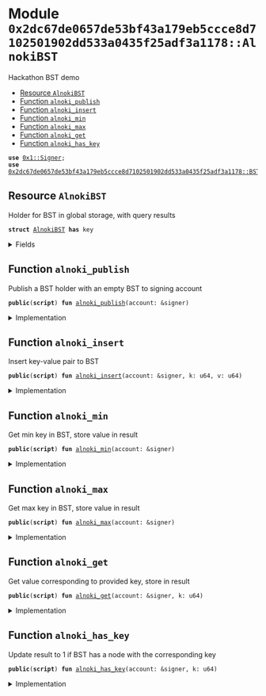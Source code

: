 
<a name="0x2dc67de0657de53bf43a179eb5ccce8d7102501902dd533a0435f25adf3a1178_AlnokiBST"></a>

# Module `0x2dc67de0657de53bf43a179eb5ccce8d7102501902dd533a0435f25adf3a1178::AlnokiBST`

Hackathon BST demo


-  [Resource `AlnokiBST`](#0x2dc67de0657de53bf43a179eb5ccce8d7102501902dd533a0435f25adf3a1178_AlnokiBST_AlnokiBST)
-  [Function `alnoki_publish`](#0x2dc67de0657de53bf43a179eb5ccce8d7102501902dd533a0435f25adf3a1178_AlnokiBST_alnoki_publish)
-  [Function `alnoki_insert`](#0x2dc67de0657de53bf43a179eb5ccce8d7102501902dd533a0435f25adf3a1178_AlnokiBST_alnoki_insert)
-  [Function `alnoki_min`](#0x2dc67de0657de53bf43a179eb5ccce8d7102501902dd533a0435f25adf3a1178_AlnokiBST_alnoki_min)
-  [Function `alnoki_max`](#0x2dc67de0657de53bf43a179eb5ccce8d7102501902dd533a0435f25adf3a1178_AlnokiBST_alnoki_max)
-  [Function `alnoki_get`](#0x2dc67de0657de53bf43a179eb5ccce8d7102501902dd533a0435f25adf3a1178_AlnokiBST_alnoki_get)
-  [Function `alnoki_has_key`](#0x2dc67de0657de53bf43a179eb5ccce8d7102501902dd533a0435f25adf3a1178_AlnokiBST_alnoki_has_key)


<pre><code><b>use</b> <a href="../../../build/MoveStdlib/docs/Signer.md#0x1_Signer">0x1::Signer</a>;
<b>use</b> <a href="BST.md#0x2dc67de0657de53bf43a179eb5ccce8d7102501902dd533a0435f25adf3a1178_BST">0x2dc67de0657de53bf43a179eb5ccce8d7102501902dd533a0435f25adf3a1178::BST</a>;
</code></pre>



<a name="0x2dc67de0657de53bf43a179eb5ccce8d7102501902dd533a0435f25adf3a1178_AlnokiBST_AlnokiBST"></a>

## Resource `AlnokiBST`

Holder for BST in global storage, with query results


<pre><code><b>struct</b> <a href="AlnokiBST.md#0x2dc67de0657de53bf43a179eb5ccce8d7102501902dd533a0435f25adf3a1178_AlnokiBST">AlnokiBST</a> <b>has</b> key
</code></pre>



<details>
<summary>Fields</summary>


<dl>
<dt>
<code>bst: <a href="BST.md#0x2dc67de0657de53bf43a179eb5ccce8d7102501902dd533a0435f25adf3a1178_BST_BST">BST::BST</a>&lt;u64&gt;</code>
</dt>
<dd>

</dd>
<dt>
<code>result: u64</code>
</dt>
<dd>

</dd>
</dl>


</details>

<a name="0x2dc67de0657de53bf43a179eb5ccce8d7102501902dd533a0435f25adf3a1178_AlnokiBST_alnoki_publish"></a>

## Function `alnoki_publish`

Publish a BST holder with an empty BST to signing account


<pre><code><b>public</b>(<b>script</b>) <b>fun</b> <a href="AlnokiBST.md#0x2dc67de0657de53bf43a179eb5ccce8d7102501902dd533a0435f25adf3a1178_AlnokiBST_alnoki_publish">alnoki_publish</a>(account: &signer)
</code></pre>



<details>
<summary>Implementation</summary>


<pre><code><b>public</b>(<b>script</b>) <b>fun</b> <a href="AlnokiBST.md#0x2dc67de0657de53bf43a179eb5ccce8d7102501902dd533a0435f25adf3a1178_AlnokiBST_alnoki_publish">alnoki_publish</a>(
    account: &signer
) {
    <b>move_to</b>&lt;<a href="AlnokiBST.md#0x2dc67de0657de53bf43a179eb5ccce8d7102501902dd533a0435f25adf3a1178_AlnokiBST">AlnokiBST</a>&gt;(account, <a href="AlnokiBST.md#0x2dc67de0657de53bf43a179eb5ccce8d7102501902dd533a0435f25adf3a1178_AlnokiBST">AlnokiBST</a>{bst: empty&lt;u64&gt;(), result: 0});
}
</code></pre>



</details>

<a name="0x2dc67de0657de53bf43a179eb5ccce8d7102501902dd533a0435f25adf3a1178_AlnokiBST_alnoki_insert"></a>

## Function `alnoki_insert`

Insert key-value pair to BST


<pre><code><b>public</b>(<b>script</b>) <b>fun</b> <a href="AlnokiBST.md#0x2dc67de0657de53bf43a179eb5ccce8d7102501902dd533a0435f25adf3a1178_AlnokiBST_alnoki_insert">alnoki_insert</a>(account: &signer, k: u64, v: u64)
</code></pre>



<details>
<summary>Implementation</summary>


<pre><code><b>public</b>(<b>script</b>) <b>fun</b> <a href="AlnokiBST.md#0x2dc67de0657de53bf43a179eb5ccce8d7102501902dd533a0435f25adf3a1178_AlnokiBST_alnoki_insert">alnoki_insert</a>(
    account: &signer,
    k: u64,
    v: u64
) <b>acquires</b> <a href="AlnokiBST.md#0x2dc67de0657de53bf43a179eb5ccce8d7102501902dd533a0435f25adf3a1178_AlnokiBST">AlnokiBST</a> {
    <b>let</b> addr = <a href="../../../build/MoveStdlib/docs/Signer.md#0x1_Signer_address_of">Signer::address_of</a>(account);
    <b>let</b> bst = &<b>mut</b> <b>borrow_global_mut</b>&lt;<a href="AlnokiBST.md#0x2dc67de0657de53bf43a179eb5ccce8d7102501902dd533a0435f25adf3a1178_AlnokiBST">AlnokiBST</a>&gt;(addr).bst;
    insert&lt;u64&gt;(bst, k, v);
}
</code></pre>



</details>

<a name="0x2dc67de0657de53bf43a179eb5ccce8d7102501902dd533a0435f25adf3a1178_AlnokiBST_alnoki_min"></a>

## Function `alnoki_min`

Get min key in BST, store value in result


<pre><code><b>public</b>(<b>script</b>) <b>fun</b> <a href="AlnokiBST.md#0x2dc67de0657de53bf43a179eb5ccce8d7102501902dd533a0435f25adf3a1178_AlnokiBST_alnoki_min">alnoki_min</a>(account: &signer)
</code></pre>



<details>
<summary>Implementation</summary>


<pre><code><b>public</b>(<b>script</b>) <b>fun</b> <a href="AlnokiBST.md#0x2dc67de0657de53bf43a179eb5ccce8d7102501902dd533a0435f25adf3a1178_AlnokiBST_alnoki_min">alnoki_min</a>(
    account: &signer,
) <b>acquires</b> <a href="AlnokiBST.md#0x2dc67de0657de53bf43a179eb5ccce8d7102501902dd533a0435f25adf3a1178_AlnokiBST">AlnokiBST</a> {
    <b>let</b> addr = <a href="../../../build/MoveStdlib/docs/Signer.md#0x1_Signer_address_of">Signer::address_of</a>(account);
    <b>let</b> bst = &<b>mut</b> <b>borrow_global_mut</b>&lt;<a href="AlnokiBST.md#0x2dc67de0657de53bf43a179eb5ccce8d7102501902dd533a0435f25adf3a1178_AlnokiBST">AlnokiBST</a>&gt;(addr).bst;
    <b>let</b> result = <b>min</b>&lt;u64&gt;(bst);
    <b>borrow_global_mut</b>&lt;<a href="AlnokiBST.md#0x2dc67de0657de53bf43a179eb5ccce8d7102501902dd533a0435f25adf3a1178_AlnokiBST">AlnokiBST</a>&gt;(addr).result = result;
}
</code></pre>



</details>

<a name="0x2dc67de0657de53bf43a179eb5ccce8d7102501902dd533a0435f25adf3a1178_AlnokiBST_alnoki_max"></a>

## Function `alnoki_max`

Get max key in BST, store value in result


<pre><code><b>public</b>(<b>script</b>) <b>fun</b> <a href="AlnokiBST.md#0x2dc67de0657de53bf43a179eb5ccce8d7102501902dd533a0435f25adf3a1178_AlnokiBST_alnoki_max">alnoki_max</a>(account: &signer)
</code></pre>



<details>
<summary>Implementation</summary>


<pre><code><b>public</b>(<b>script</b>) <b>fun</b> <a href="AlnokiBST.md#0x2dc67de0657de53bf43a179eb5ccce8d7102501902dd533a0435f25adf3a1178_AlnokiBST_alnoki_max">alnoki_max</a>(
    account: &signer,
) <b>acquires</b> <a href="AlnokiBST.md#0x2dc67de0657de53bf43a179eb5ccce8d7102501902dd533a0435f25adf3a1178_AlnokiBST">AlnokiBST</a> {
    <b>let</b> addr = <a href="../../../build/MoveStdlib/docs/Signer.md#0x1_Signer_address_of">Signer::address_of</a>(account);
    <b>let</b> bst = &<b>mut</b> <b>borrow_global_mut</b>&lt;<a href="AlnokiBST.md#0x2dc67de0657de53bf43a179eb5ccce8d7102501902dd533a0435f25adf3a1178_AlnokiBST">AlnokiBST</a>&gt;(addr).bst;
    <b>let</b> result = max&lt;u64&gt;(bst);
    <b>borrow_global_mut</b>&lt;<a href="AlnokiBST.md#0x2dc67de0657de53bf43a179eb5ccce8d7102501902dd533a0435f25adf3a1178_AlnokiBST">AlnokiBST</a>&gt;(addr).result = result;
}
</code></pre>



</details>

<a name="0x2dc67de0657de53bf43a179eb5ccce8d7102501902dd533a0435f25adf3a1178_AlnokiBST_alnoki_get"></a>

## Function `alnoki_get`

Get value corresponding to provided key, store in result


<pre><code><b>public</b>(<b>script</b>) <b>fun</b> <a href="AlnokiBST.md#0x2dc67de0657de53bf43a179eb5ccce8d7102501902dd533a0435f25adf3a1178_AlnokiBST_alnoki_get">alnoki_get</a>(account: &signer, k: u64)
</code></pre>



<details>
<summary>Implementation</summary>


<pre><code><b>public</b>(<b>script</b>) <b>fun</b> <a href="AlnokiBST.md#0x2dc67de0657de53bf43a179eb5ccce8d7102501902dd533a0435f25adf3a1178_AlnokiBST_alnoki_get">alnoki_get</a>(
    account: &signer,
    k: u64
) <b>acquires</b> <a href="AlnokiBST.md#0x2dc67de0657de53bf43a179eb5ccce8d7102501902dd533a0435f25adf3a1178_AlnokiBST">AlnokiBST</a> {
    <b>let</b> addr = <a href="../../../build/MoveStdlib/docs/Signer.md#0x1_Signer_address_of">Signer::address_of</a>(account);
    <b>let</b> bst = &<b>mut</b> <b>borrow_global_mut</b>&lt;<a href="AlnokiBST.md#0x2dc67de0657de53bf43a179eb5ccce8d7102501902dd533a0435f25adf3a1178_AlnokiBST">AlnokiBST</a>&gt;(addr).bst;
    <b>let</b> result = *get_ref&lt;u64&gt;(bst, k);
    <b>borrow_global_mut</b>&lt;<a href="AlnokiBST.md#0x2dc67de0657de53bf43a179eb5ccce8d7102501902dd533a0435f25adf3a1178_AlnokiBST">AlnokiBST</a>&gt;(addr).result = result;
}
</code></pre>



</details>

<a name="0x2dc67de0657de53bf43a179eb5ccce8d7102501902dd533a0435f25adf3a1178_AlnokiBST_alnoki_has_key"></a>

## Function `alnoki_has_key`

Update result to 1 if BST has a node with the corresponding key


<pre><code><b>public</b>(<b>script</b>) <b>fun</b> <a href="AlnokiBST.md#0x2dc67de0657de53bf43a179eb5ccce8d7102501902dd533a0435f25adf3a1178_AlnokiBST_alnoki_has_key">alnoki_has_key</a>(account: &signer, k: u64)
</code></pre>



<details>
<summary>Implementation</summary>


<pre><code><b>public</b>(<b>script</b>) <b>fun</b> <a href="AlnokiBST.md#0x2dc67de0657de53bf43a179eb5ccce8d7102501902dd533a0435f25adf3a1178_AlnokiBST_alnoki_has_key">alnoki_has_key</a>(
    account: &signer,
    k: u64
) <b>acquires</b> <a href="AlnokiBST.md#0x2dc67de0657de53bf43a179eb5ccce8d7102501902dd533a0435f25adf3a1178_AlnokiBST">AlnokiBST</a> {
    <b>let</b> addr = <a href="../../../build/MoveStdlib/docs/Signer.md#0x1_Signer_address_of">Signer::address_of</a>(account);
    <b>let</b> bst = &<b>mut</b> <b>borrow_global_mut</b>&lt;<a href="AlnokiBST.md#0x2dc67de0657de53bf43a179eb5ccce8d7102501902dd533a0435f25adf3a1178_AlnokiBST">AlnokiBST</a>&gt;(addr).bst;
    <b>let</b> result = <b>if</b> (has_key&lt;u64&gt;(bst, k)) 1 <b>else</b> 0;
    <b>borrow_global_mut</b>&lt;<a href="AlnokiBST.md#0x2dc67de0657de53bf43a179eb5ccce8d7102501902dd533a0435f25adf3a1178_AlnokiBST">AlnokiBST</a>&gt;(addr).result = result;
}
</code></pre>



</details>
